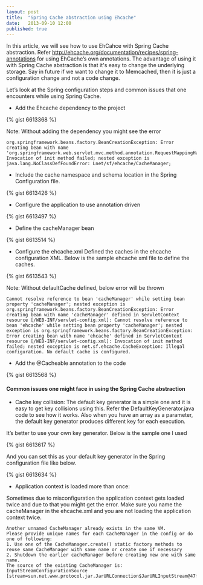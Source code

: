 ```yaml
---
layout: post
title:  "Spring Cache abstraction using Ehcache"
date:   2013-09-10 12:00
published: true
---
```

In this article, we will see how to use EhCahce with Spring Cache abstraction. Refer http://ehcache.org/documentation/recipes/spring-annotations for using EhCache’s own annotations. The advantage of using it with Spring Cache abstraction is that it's easy to change the underlying storage. Say in future if we want to change it to Memcached, then it is just a configuration change and not a code change. 

<!--more-->

Let’s look at the Spring configuration steps and common issues that one encounters while using Spring Cache.
	
* Add the Ehcache dependency to the project

{% gist 6613368 %}

Note: Without adding the dependency you might see the error

    org.springframework.beans.factory.BeanCreationException: Error creating bean with name 'org.springframework.web.servlet.mvc.method.annotation.RequestMappingHandlerMapping#0': Invocation of init method failed; nested exception is java.lang.NoClassDefFoundError: Lnet/sf/ehcache/CacheManager;
   
* Include the cache namespace and schema location in the Spring Configuration file.

{% gist 6613426 %}

* Configure the application to use annotation driven

{% gist 6613497 %}

* Define the cacheManager bean

{% gist 6613514 %}

* Configure the ehcache.xml
Defined the caches in the ehcache configuration XML. Below is the sample ehcache xml file to define the caches.

{% gist 6613543 %}

Note: Without defaultCache defined, below error will be thrown

    Cannot resolve reference to bean 'cacheManager' while setting bean property 'cacheManager'; nested exception is org.springframework.beans.factory.BeanCreationException: Error creating bean with name 'cacheManager' defined in ServletContext resource [/WEB-INF/servlet-config.xml]: Cannot resolve reference to bean 'ehcache' while setting bean property 'cacheManager'; nested exception is org.springframework.beans.factory.BeanCreationException: Error creating bean with name 'ehcache' defined in ServletContext resource [/WEB-INF/servlet-config.xml]: Invocation of init method failed; nested exception is net.sf.ehcache.CacheException: Illegal configuration. No default cache is configured.
    
* Add the @Cacheable annotation to the code

{% gist 6613568 %}


#### Common issues one might face in using the Spring Cache abstraction

* Cache key collision:
The default key generator is a simple one and it is easy to get key collisions using this. Refer the DefaultKeyGenerator.java code to see how it works. Also when you have an array as a parameter, the default key generator produces different key for each execution.

It’s better to use your own key generator. Below is the sample one I used

{% gist 6613617 %}

And you can set this as your default key generator in the Spring configuration file like below.

{% gist 6613634 %}

* Application context is loaded more than once:

Sometimes due to misconfiguration the application context gets loaded twice and due to that you might get the error. Make sure you name the cacheManager in the ehcache.xml and you are not loading the application context twice.

    Another unnamed CacheManager already exists in the same VM. 
    Please provide unique names for each CacheManager in the config or do one of following:
    1. Use one of the CacheManager.create() static factory methods to reuse same CacheManager with same name or create one if necessary
    2. Shutdown the earlier cacheManager before creating new one with same name.
    The source of the existing CacheManager is: InputStreamConfigurationSource [stream=sun.net.www.protocol.jar.JarURLConnection$JarURLInputStream@47f3ed6]
